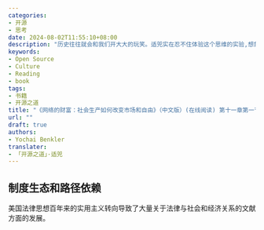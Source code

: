 ```yaml
---
categories:
- 开源
- 思考
date: 2024-08-02T11:55:10+08:00
description: "历史往往就会和我们开大大的玩笑。适兕实在忍不住体验这个思维的实验,想象虚拟的历史，于是尝试花几个月的时间翻译。Enjoy！Happy Reading～"
keywords:
- Open Source
- Culture
- Reading
- book
tags:
- 书籍
- 开源之道
title: "《网络的财富：社会生产如何改变市场和自由》（中文版）(在线阅读) 第十一章第一节"
url: ""
draft: true
authors:
- Yochai Benkler
translater:
- 「开源之道」·适兕
---
```


## 制度生态和路径依赖

美国法律思想百年来的实用主义转向导致了大量关于法律与社会和经济关系的文献方面的发展。